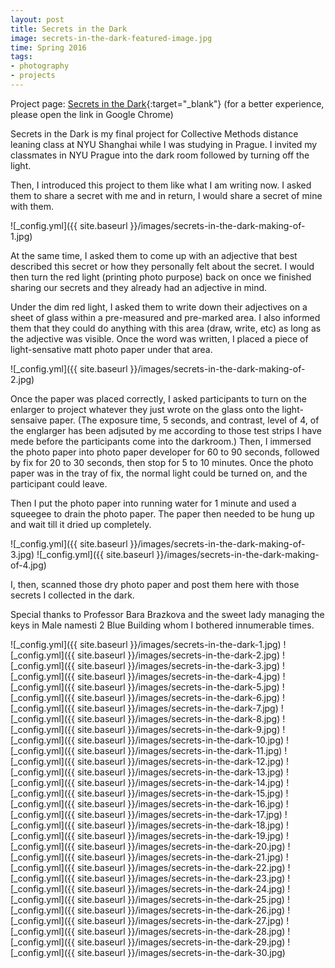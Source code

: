 ```yaml
---
layout: post
title: Secrets in the Dark
image: secrets-in-the-dark-featured-image.jpg
time: Spring 2016
tags:
- photography
- projects
---
```

Project page: [Secrets in the Dark](/secrets-in-the-dark/){:target="_blank"} (for a better experience, please open the link in Google Chrome)

Secrets in the Dark is my final project for Collective Methods distance leaning class at NYU Shanghai while I was studying in Prague. I invited my classmates in NYU Prague into the dark room followed by turning off the light. 

Then, I introduced this project to them like what I am writing now. I asked them to share a secret with me and in return, I would share a secret of mine with them.

![_config.yml]({{ site.baseurl }}/images/secrets-in-the-dark-making-of-1.jpg)

At the same time, I asked them to come up with an adjective that best described this secret or how they personally felt about the secret. I would then turn the red light (printing photo purpose) back on once we finished sharing our secrets and they already had an adjective in mind. 

Under the dim red light, I asked them to write down their adjectives on a sheet of glass within a pre-measured and pre-marked area. I also informed them that they could do anything with this area (draw, write, etc) as long as the adjective was visible. Once the word was written, I placed a piece of light-sensative matt photo paper under that area.

![_config.yml]({{ site.baseurl }}/images/secrets-in-the-dark-making-of-2.jpg)

Once the paper was placed correctly, I asked participants to turn on the enlarger to project whatever they just wrote on the glass onto the light-sensaive paper. (The exposure time, 5 seconds, and contrast, level of 4, of the englarger has been adjsuted by me according to those test strips I have mede before the participants come into the darkroom.) Then, I immersed the photo paper into photo paper developer for 60 to 90 seconds, followed by fix for 20 to 30 seconds, then stop for 5 to 10 minutes. Once the photo paper was in the tray of fix, the normal light could be turned on, and the participant could leave. 

Then I put the photo paper into running water for 1 minute and used a squeegee to drain the photo paper. The paper then needed to be hung up and wait till it dried up completely.

![_config.yml]({{ site.baseurl }}/images/secrets-in-the-dark-making-of-3.jpg)
![_config.yml]({{ site.baseurl }}/images/secrets-in-the-dark-making-of-4.jpg)

I, then, scanned those dry photo paper and post them here with those secrets I collected in the dark. 

Special thanks to Professor Bara Brazkova and the sweet lady managing the keys in Male namesti 2 Blue Building whom I bothered innumerable times.

![_config.yml]({{ site.baseurl }}/images/secrets-in-the-dark-1.jpg)
![_config.yml]({{ site.baseurl }}/images/secrets-in-the-dark-2.jpg)
![_config.yml]({{ site.baseurl }}/images/secrets-in-the-dark-3.jpg)
![_config.yml]({{ site.baseurl }}/images/secrets-in-the-dark-4.jpg)
![_config.yml]({{ site.baseurl }}/images/secrets-in-the-dark-5.jpg)
![_config.yml]({{ site.baseurl }}/images/secrets-in-the-dark-6.jpg)
![_config.yml]({{ site.baseurl }}/images/secrets-in-the-dark-7.jpg)
![_config.yml]({{ site.baseurl }}/images/secrets-in-the-dark-8.jpg)
![_config.yml]({{ site.baseurl }}/images/secrets-in-the-dark-9.jpg)
![_config.yml]({{ site.baseurl }}/images/secrets-in-the-dark-10.jpg)
![_config.yml]({{ site.baseurl }}/images/secrets-in-the-dark-11.jpg)
![_config.yml]({{ site.baseurl }}/images/secrets-in-the-dark-12.jpg)
![_config.yml]({{ site.baseurl }}/images/secrets-in-the-dark-13.jpg)
![_config.yml]({{ site.baseurl }}/images/secrets-in-the-dark-14.jpg)
![_config.yml]({{ site.baseurl }}/images/secrets-in-the-dark-15.jpg)
![_config.yml]({{ site.baseurl }}/images/secrets-in-the-dark-16.jpg)
![_config.yml]({{ site.baseurl }}/images/secrets-in-the-dark-17.jpg)
![_config.yml]({{ site.baseurl }}/images/secrets-in-the-dark-18.jpg)
![_config.yml]({{ site.baseurl }}/images/secrets-in-the-dark-19.jpg)
![_config.yml]({{ site.baseurl }}/images/secrets-in-the-dark-20.jpg)
![_config.yml]({{ site.baseurl }}/images/secrets-in-the-dark-21.jpg)
![_config.yml]({{ site.baseurl }}/images/secrets-in-the-dark-22.jpg)
![_config.yml]({{ site.baseurl }}/images/secrets-in-the-dark-23.jpg)
![_config.yml]({{ site.baseurl }}/images/secrets-in-the-dark-24.jpg)
![_config.yml]({{ site.baseurl }}/images/secrets-in-the-dark-25.jpg)
![_config.yml]({{ site.baseurl }}/images/secrets-in-the-dark-26.jpg)
![_config.yml]({{ site.baseurl }}/images/secrets-in-the-dark-27.jpg)
![_config.yml]({{ site.baseurl }}/images/secrets-in-the-dark-28.jpg)
![_config.yml]({{ site.baseurl }}/images/secrets-in-the-dark-29.jpg)
![_config.yml]({{ site.baseurl }}/images/secrets-in-the-dark-30.jpg)

